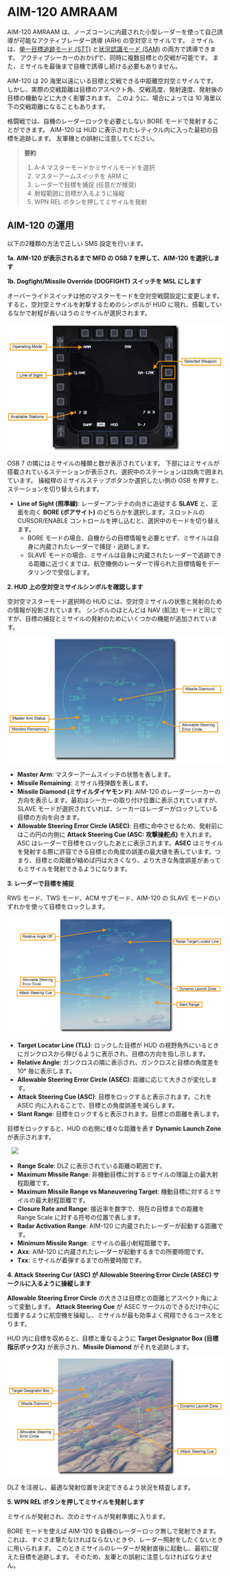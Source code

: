 # AIM-120 AMRAAM

AIM-120 AMRAAM は、ノーズコーンに内蔵された小型レーダーを使って自己誘導が可能なアクティブレーダー誘導 (ARH) の空対空ミサイルです。
ミサイルは、[単一目標追跡モード (STT)](../aa-radar/#single-target-track-mode-stt) と[状況認識モード (SAM)](../aa-radar/#situational-awareness-mode-sam-aquisition) の両方で誘導できます。
アクティブシーカーのおかげで、同時に複数目標との交戦が可能です。
また、ミサイルを最後まで自機で誘導し続ける必要もありません。

AIM-120 は 20 海里以遠にいる目標と交戦できる中距離空対空ミサイルです。
しかし、実際の交戦距離は目標のアスペクト角、交戦高度、発射速度、発射後の目標の機動などに大きく影響されます。
このように、場合によっては 10 海里以下の交戦距離になることもあります。

格闘戦では、自機のレーダーロックを必要としない BORE モードで発射することができます。
AIM-120 は HUD に表示されたレティクル内に入った最初の目標を追跡します。
友軍機との誤射に注意してください。

>**要約**
>
> 1. A-A マスターモードかミサイルモードを選択
> 2. マスターアームスイッチを ARM に
> 3. レーダーで目標を捕捉 (任意だが推奨)
> 4. 射程範囲に目標が入るように操縦
> 7. WPN REL ボタンを押してミサイルを発射

## AIM-120 の運用

以下の2種類の方法で正しい SMS 設定を行います。

**1a. AIM-120 が表示されるまで MFD の OSB 7 を押して、AIM-120 を選択します**

**1b. Dogfight/Missile Override (DOGFIGHT) スイッチを MSL にします**

オーバーライドスイッチは他のマスターモードを空対空戦闘設定に変更します。
すると、空対空ミサイルを射撃するためのシンボルが HUD に現れ、搭載しているなかで射程が長いほうのミサイルが選択されます。

![dcs148-aim120_sms](../images/dcs148-aim120_sms.jpg)

OSB 7 の隣にはミサイルの種類と数が表示されています。
下部にはミサイルが搭載されているステーションが表示され、選択中のステーションは四角で囲まれています。
操縦桿のミサイルステップボタンか選択したい側の OSB を押すと、ステーションを切り替えられます。

- **Line of Sight (照準線)**: レーダーアンテナの向きに追従する **SLAVE** と、正面を向く **BORE (ボアサイト)** のどちらかを選択します。スロットルの CURSOR/ENABLE コントロールを押し込むと、選択中のモードを切り替えます。
    - BORE モードの場合、自機からの目標情報を必要とせず、ミサイルは自身に内蔵されたレーダーで捕捉・追跡します。
    - SLAVE モードの場合、ミサイルは自身に内蔵されたレーダーで追跡できる距離に近づくまでは、航空機側のレーダーで得られた目標情報をデータリンクで受信します。

**2. HUD 上の空対空ミサイルシンボルを確認します**

空対空マスターモード選択時の HUD には、空対空ミサイルの状態と発射のための情報が投影されています。
シンボルのほとんどは NAV (航法) モードと同じですが、目標の捕捉とミサイルの発射のためにいくつかの機能が追加されています。

![dcs149-aim120_symbol1](../images/dcs149-aim120_symbol1.png)

- **Master Arm**: マスターアームスイッチの状態を表します。
- **Missile Remaining**: ミサイル残弾数を表します。
- **Missile Diamond (ミサイルダイヤモンド)**: AIM-120 のレーダーシーカーの方向を表示します。最初はシーカーの取り付け位置に表示されていますが、SLAVE モードが選択されていれば、シーカーはレーダーがロックしている目標の方向を向きます。
- **Allowable Steering Error Circle (ASEC)**: 目標に命中させるため、発射前にはこの円の内側に **Attack Steering Cue (ASC: 攻撃操舵点)** を入れます。ASC はレーダーで目標をロックしたあとに表示されます。**ASEC** はミサイルを発射する際に許容できる目標との角度の誤差の最大値を表しています。つまり、目標との距離が縮めば円は大きくなり、より大きな角度誤差があってもミサイルを発射できるようになります。

**3. レーダーで目標を捕捉**

RWS モード、TWS モード、ACM サブモード、AIM-120 の SLAVE モードのいずれかを使って目標をロックします。

![dcs150-aim120_symbol2](../images/dcs150-aim120_symbol2.png)

- **Target Locator Line (TLL)**: ロックした目標が HUD の視野角外にいるときにガンクロスから伸びるように表示され、目標の方向を指し示します。
- **Relative Angle**: ガンクロスの隣に表示され、ガンクロスと目標の角度差を 10° 毎に表示します。
- **Allowable Steering Error Circle (ASEC)**: 距離に応じて大きさが変化します。
- **Attack Steering Cue (ASC)**: 目標をロックすると表示されます。これを ASEC 内に入れることで、目標との角度誤差を減らします。
- **Slant Range**: 目標をロックすると表示されます。目標との距離を表します。

目標をロックすると、HUD の右側に様々な距離を表す **Dynamic Launch Zone** が表示されます。

<img src="../../images/dcs151-aim120_dlz.png" hspace="10" width="350">

- **Range Scale**: DLZ に表示されている距離の範囲です。
- **Maximum Missile Range**: 非機動目標に対するミサイルの理論上の最大射程距離です。
- **Maximum Missile Range vs Maneuvering Target**: 機動目標に対するミサイルの最大射程距離です。
- **Closure Rate and Range**: 接近率を数字で、現在の目標までの距離を Range Scale に対する符号の位置で表します。
- **Radar Activation Range**: AIM-120 に内蔵されたレーダーが起動する距離です。
- **Minimum Missile Range**: ミサイルの最小射程距離です。
- **Axx**: AIM-120 に内蔵されたレーダーが起動するまでの所要時間です。
- **Txx**: ミサイルが着弾するまでの所要時間です。

**4. Attack Steering Cur (ASC) が Allowable Steering Error Circle (ASEC) サークルに入るように操縦します**

**Allowable Steering Error Circle** の大きさは目標との距離とアスペクト角によって変動します。
**Attack Steering Cue** が ASEC サークルのできるだけ中心に位置するように航空機を操縦し、ミサイルが最も効率よく飛翔できるコースをとります。

HUD 内に目標を収めると、目標と重なるように **Target Designator Box (目標指示ボックス)** が表示され、**Missile Diamond** がそれを追跡します。

![dcs152-aim120_symbol3](../images/dcs152-aim120_symbol3.jpg)

DLZ を注視し、最適な発射位置を決定できるよう状況を精査します。

**5. WPN REL ボタンを押してミサイルを発射します**

ミサイルが発射され、次のミサイルが発射準備に入ります。

BORE モードを使えば AIM-120 を自機のレーダーロック無しで発射できます。
これは、すぐさま撃たなければならないときや、レーダー照射をしたくないときに用いられます。
このときミサイルのレーダーが発射直後に起動し、最初に捉えた目標を追跡します。
そのため、友軍との誤射に注意しなければなりません。
